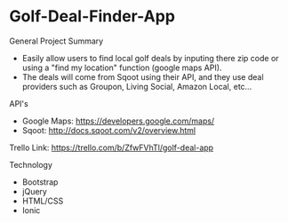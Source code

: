 # Golf-Deal-Finder-App

General Project Summary

- Easily allow users to find local golf deals by inputing there zip code or using a 
"find my location" function (google maps API).
- The deals will come from Sqoot using their API, and they use deal providers such
as Groupon, Living Social, Amazon Local, etc...

API's

- Google Maps: https://developers.google.com/maps/
- Sqoot: http://docs.sqoot.com/v2/overview.html

Trello Link:
https://trello.com/b/ZfwFVhTl/golf-deal-app

Technology
- Bootstrap
- jQuery
- HTML/CSS
- Ionic